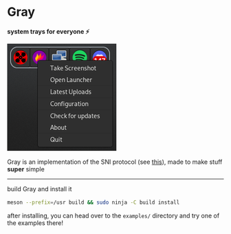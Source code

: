 # Gray
**system trays for everyone ⚡**

![simple widget implementation using Gray showing an invoked item menu](assets/demo-with-menu.png)


Gray is an implementation of the SNI protocol (see [this](https://www.freedesktop.org/wiki/Specifications/StatusNotifierItem/)), made to make stuff **super** simple

---
build Gray and install it
```sh
meson --prefix=/usr build && sudo ninja -C build install
```
after installing, you can head over to the `examples/` directory and try one of the examples there!